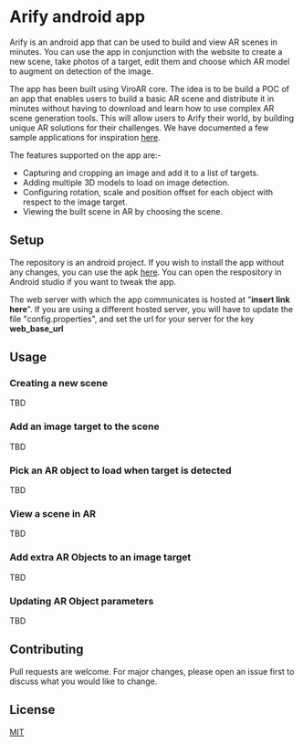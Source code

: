 
# Arify android app

Arify is an android app that can be used to build and view AR scenes in minutes. You can use the app in conjunction with the website to create a new scene, take photos of a target, edit them and choose which AR model to augment on detection of the image.

The app has been built using ViroAR core. The idea is to be build a POC of an app that enables users to build a basic AR scene and distribute it in minutes without having to download and learn how to use complex AR scene generation tools. This will allow users to Arify their world, by building unique AR solutions for their challenges. We have documented a few sample applications for inspiration [here]([https://sites.google.com/view/arifyusecases/home](https://sites.google.com/view/arifyusecases/home)).

The features supported on the app are:-
 - Capturing and cropping an image and add it to a list of targets.
 - Adding multiple 3D models to load on image detection.
 - Configuring rotation, scale and position offset for each object with respect to the image target.
 - Viewing the built scene in AR by choosing the scene.

## Setup
The repository is an android project. If you wish to install the app without any changes, you can use the apk [here](https://choosealicense.com/licenses/mit/). You can open the respository in Android studio if you want to tweak the app.

The web server with which the app communicates is hosted at "**insert link here**". If you are using a different hosted server, you will have to update the file "config.properties", and set the url for your server for the key **web_base_url**


## Usage



### Creating a new scene
TBD


### Add an image target to the scene
TBD


### Pick an AR object to load when target is detected
TBD


### View a scene in AR
TBD


### Add extra AR Objects to an image target
TBD


### Updating AR Object parameters
TBD

## Contributing
Pull requests are welcome. For major changes, please open an issue first to discuss what you would like to change.

## License
[MIT](https://choosealicense.com/licenses/mit/)

